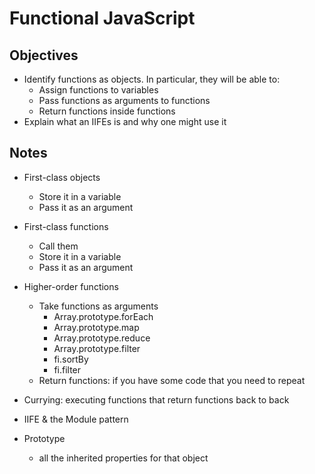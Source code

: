 # Functional JavaScript

## Objectives

- Identify functions as objects. In particular, they will be able to:
  - Assign functions to variables
  - Pass functions as arguments to functions
  - Return functions inside functions
- Explain what an IIFEs is and why one might use it

## Notes

- First-class objects
  - Store it in a variable
  - Pass it as an argument
- First-class functions
  - Call them
  - Store it in a variable
  - Pass it as an argument
- Higher-order functions

  - Take functions as arguments
    - Array.prototype.forEach
    - Array.prototype.map
    - Array.prototype.reduce
    - Array.prototype.filter
    - fi.sortBy
    - fi.filter
  - Return functions: if you have some code that you need to repeat

- Currying: executing functions that return functions back to back
- IIFE & the Module pattern
- Prototype
  - all the inherited properties for that object
